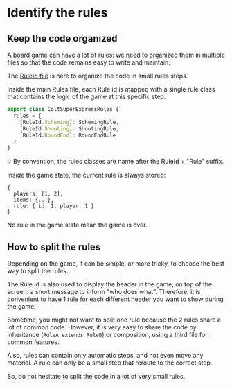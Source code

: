 # Identify the rules

## Keep the code organized

A board game can have a lot of rules: we need to organized them in multiple files so that the code remains easy to write and maintain.

The [RuleId file](https://github.com/gamepark/colt-super-express/blob/main/rules/src/rules/RuleId.ts) is here to organize the code in small rules steps.

Inside the main Rules file, each Rule id is mapped with a single rule class that contains the logic of the game at this specific step:

```typescript
export class ColtSuperExpressRules {
  rules = {
    [RuleId.Scheming]: SchemingRule,
    [RuleId.Shooting]: ShootingRule,
    [RuleId.RoundEnd]: RoundEndRule
  }
}
```

:bulb: By convention, the rules classes are name after the RuleId + "Rule" suffix.

Inside the game state, the current rule is always stored:
```
{
  players: [1, 2],
  items: {...},
  rule: { id: 1, player: 1 }
}
```

No rule in the game state mean the game is over.

## How to split the rules

Depending on the game, it can be simple, or more tricky, to choose the best way to split the rules.

The Rule id is also used to display the header in the game, on top of the screen: a short message to inform "who does what". Therefore, it is convenient to have 1 rule for each different header you want to show during the game.

Sometime, you might not want to split one rule because the 2 rules share a lot of common code. However, it is very easy to share the code by inheritance (`RuleA extends RuleB`) or composition, using a third file for common features.

Also, rules can contain only automatic steps, and not even move any material. A rule can only be a small step that reroute to the correct step.

So, do not hesitate to split the code in a lot of very small rules.